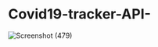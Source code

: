 # Covid19-tracker-API-

![Screenshot (479)](https://user-images.githubusercontent.com/86549702/128159407-c8146a88-47f2-4c33-8646-9ad5faea4b93.png)
